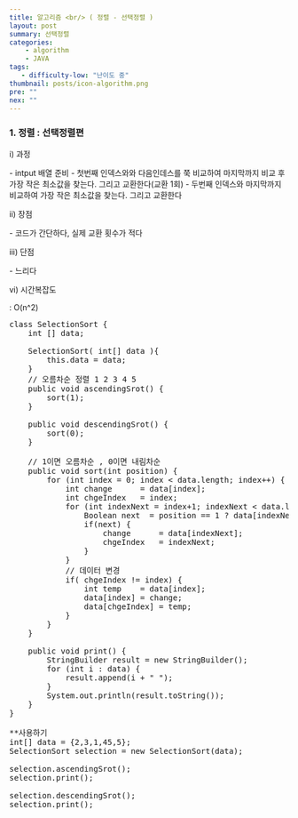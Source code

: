 ```yaml
---
title: 알고리즘 <br/> ( 정렬 - 선택정렬 )
layout: post
summary: 선택정렬
categories: 
    - algorithm
    - JAVA
tags: 
   - difficulty-low: "난이도 중"
thumbnail: posts/icon-algorithm.png
pre: ""
nex: ""
---
```

### 1. 정렬 : 선택정렬편

<p class="bold-text"> i) 과정 </p>
 - intput 배열 준비
 - 첫번째 인덱스와와 다음인데스를 쭉 비교하여 마지막까지 비교 후 가장 작은 최소값을 찾는다. 그리고 교환한다(교환 1회)
 - 두번째 인덱스와 마지막까지 비교하여 가장 작은 최소값을 찾는다. 그리고 교환한다 

<p class="bold-text"> ii) 장점 </p>
 - 코드가 간단하다, 실제 교환 횟수가 적다
   
<p class="bold-text"> iii) 단점 </p>
 - 느리다

<p class="bold-text"> vi) 시간복잡도</p>
: O(n^2) 

<pre>
class SelectionSort {
    int [] data; 
   
    SelectionSort( int[] data ){
        this.data = data;
    }
    // 오름차순 정렬 1 2 3 4 5
    public void ascendingSrot() {
        sort(1);
    }
    
    public void descendingSrot() {
        sort(0);
    }
    
    // 1이면 오름차순 , 0이면 내림차순
    public void sort(int position) {
        for (int index = 0; index &lt; data.length; index++) {
            int change      = data[index];
            int chgeIndex   = index;
            for (int indexNext = index+1; indexNext &lt; data.length; indexNext++) {
                Boolean next  = position == 1 ? data[indexNext] &lt; change : data[indexNext] > change;
                if(next) {
                    change      = data[indexNext];
                    chgeIndex   = indexNext;
                }
            }
            // 데이터 변경 
            if( chgeIndex != index) {
                int temp    = data[index];
                data[index] = change;
                data[chgeIndex] = temp;
            }
        }
    }
    
    public void print() {
        StringBuilder result = new StringBuilder();
        for (int i : data) {
            result.append(i + " ");
        }
        System.out.println(result.toString());
    }
}

**사용하기
int[] data = {2,3,1,45,5};
SelectionSort selection = new SelectionSort(data);

selection.ascendingSrot();
selection.print();

selection.descendingSrot();
selection.print();
</pre>

